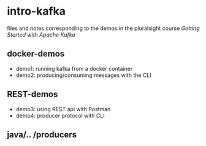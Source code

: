 # intro-kafka

files and notes corresponding to the demos in the pluralsight course *Getting Started with Apache Kafka*

## docker-demos
* demo1: running kafka from a docker container
* demo2: producing/consuming messages with the CLI

## REST-demos
* demo3: using REST api with Postman
* demo4: producer protocol with CLI

## java/.. /producers

